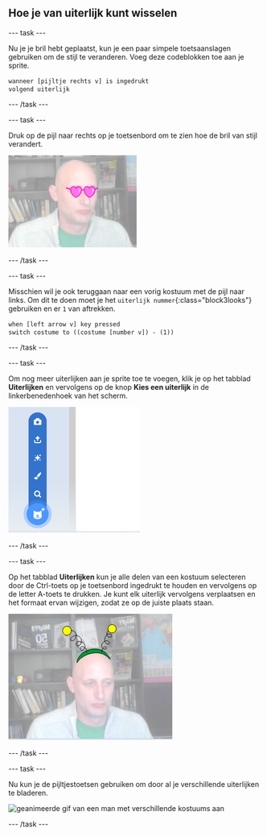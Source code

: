 ## Hoe je van uiterlijk kunt wisselen

--- task ---

Nu je je bril hebt geplaatst, kun je een paar simpele toetsaanslagen gebruiken om de stijl te veranderen. Voeg deze codeblokken toe aan je sprite.

```blocks3
wanneer [pijltje rechts v] is ingedrukt
volgend uiterlijk
```

--- /task ---

--- task ---

Druk op de pijl naar rechts op je toetsenbord om te zien hoe de bril van stijl verandert.

![afbeelding van een man met de hartvormige bril](images/heart-glasses.png)

--- /task ---

--- task ---

Misschien wil je ook teruggaan naar een vorig kostuum met de pijl naar links. Om dit te doen moet je het `uiterlijk nummer`{:class="block3looks"} gebruiken en er `1` van aftrekken.

```blocks3
when [left arrow v] key pressed
switch costume to ((costume [number v]) - (1))
```

--- /task ---

--- task ---

Om nog meer uiterlijken aan je sprite toe te voegen, klik je op het tabblad **Uiterlijken** en vervolgens op de knop **Kies een uiterlijk** in de linkerbenedenhoek van het scherm.

![afbeelding met de knop Kies een uiterlijk met het menu geopend](images/choose-costume.png)

--- /task ---

--- task ---

Op het tabblad **Uiterlijken** kun je alle delen van een kostuum selecteren door de Ctrl-toets op je toetsenbord ingedrukt te houden en vervolgens op de letter A-toets te drukken. Je kunt elk uiterlijk vervolgens verplaatsen en het formaat ervan wijzigen, zodat ze op de juiste plaats staan.

![afbeelding van man met buitenaardse antenne op zijn hoofd](images/alien-antenna.png)

--- /task ---

--- task ---

Nu kun je de pijltjestoetsen gebruiken om door al je verschillende uiterlijken te bladeren.

![geanimeerde gif van een man met verschillende kostuums aan](images/costumes.gif)

--- /task ---

